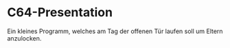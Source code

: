 # C64-Presentation
Ein kleines Programm, welches am Tag der offenen Tür laufen soll um Eltern anzulocken.
